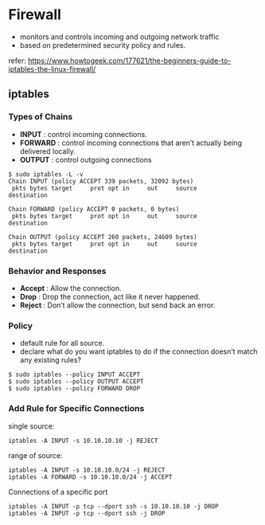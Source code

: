 # Firewall

- monitors and controls incoming and outgoing network traffic 
- based on predetermined security policy and rules.

refer: https://www.howtogeek.com/177621/the-beginners-guide-to-iptables-the-linux-firewall/


## iptables


### Types of Chains

- **INPUT** : control incoming connections.
- **FORWARD** : control incoming connections that aren’t actually being delivered locally.
- **OUTPUT** : control outgoing connections


```
$ sudo iptables -L -v
Chain INPUT (policy ACCEPT 339 packets, 32092 bytes)
 pkts bytes target     prot opt in     out     source               destination         

Chain FORWARD (policy ACCEPT 0 packets, 0 bytes)
 pkts bytes target     prot opt in     out     source               destination         

Chain OUTPUT (policy ACCEPT 260 packets, 24609 bytes)
 pkts bytes target     prot opt in     out     source               destination    
```


### Behavior and Responses

- **Accept** : Allow the connection.
- **Drop** : Drop the connection, act like it never happened.
- **Reject** : Don’t allow the connection, but send back an error. 


### Policy 

- default rule for all source.
- declare what do you want iptables to do if the connection doesn’t match any existing rules?

```
$ sudo iptables --policy INPUT ACCEPT
$ sudo iptables --policy OUTPUT ACCEPT
$ sudo iptables --policy FORWARD DROP
```

### Add Rule for Specific Connections

single source:
```
iptables -A INPUT -s 10.10.10.10 -j REJECT
```

range of source:
```
iptables -A INPUT -s 10.10.10.0/24 -j REJECT
iptables -A FORWARD -s 10.10.10.0/24 -j ACCEPT
```

Connections of a specific port
```
iptables -A INPUT -p tcp --dport ssh -s 10.10.10.10 -j DROP
iptables -A INPUT -p tcp --dport ssh -j DROP
```